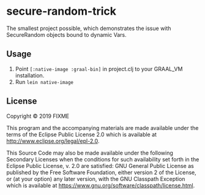 # secure-random-trick

The smallest project possible, which demonstrates the issue with SecureRandom objects bound to dynamic Vars.

## Usage

1. Point `[:native-image :graal-bin]` in project.clj to your GRAAL_VM installation.
2. Run `lein native-image`

## License

Copyright © 2019 FIXME

This program and the accompanying materials are made available under the
terms of the Eclipse Public License 2.0 which is available at
http://www.eclipse.org/legal/epl-2.0.

This Source Code may also be made available under the following Secondary
Licenses when the conditions for such availability set forth in the Eclipse
Public License, v. 2.0 are satisfied: GNU General Public License as published by
the Free Software Foundation, either version 2 of the License, or (at your
option) any later version, with the GNU Classpath Exception which is available
at https://www.gnu.org/software/classpath/license.html.
